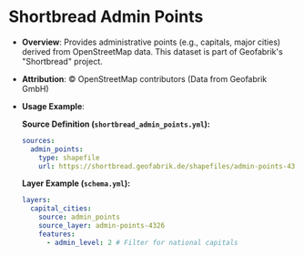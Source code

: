 # Shortbread Admin Points

- **Overview**: Provides administrative points (e.g., capitals, major cities) derived from OpenStreetMap data. This dataset is part of Geofabrik's "Shortbread" project.
- **Attribution**: © OpenStreetMap contributors (Data from Geofabrik GmbH)
- **Usage Example**:

  **Source Definition (`shortbread_admin_points.yml`):**
  ```yaml
  sources:
    admin_points:
      type: shapefile
      url: https://shortbread.geofabrik.de/shapefiles/admin-points-4326.zip
  ```

  **Layer Example (`schema.yml`):**
  ```yaml
  layers:
    capital_cities:
      source: admin_points
      source_layer: admin-points-4326
      features:
        - admin_level: 2 # Filter for national capitals
  ```
